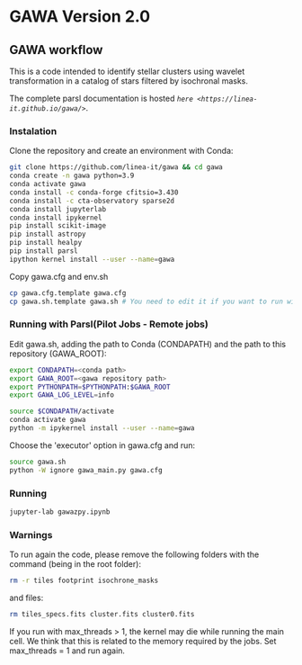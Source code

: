 # GAWA Version 2.0

## GAWA workflow

This is a code intended to identify stellar clusters using wavelet transformation in a catalog of stars filtered by isochronal masks.

The complete parsl documentation is hosted _`here <https://linea-it.github.io/gawa/>`_.

### Instalation

Clone the repository and create an environment with Conda:
```bash
git clone https://github.com/linea-it/gawa && cd gawa 
conda create -n gawa python=3.9
conda activate gawa
conda install -c conda-forge cfitsio=3.430
conda install -c cta-observatory sparse2d
conda install jupyterlab
conda install ipykernel
pip install scikit-image
pip install astropy
pip install healpy
pip install parsl
ipython kernel install --user --name=gawa
```

Copy gawa.cfg and env.sh
```bash
cp gawa.cfg.template gawa.cfg
cp gawa.sh.template gawa.sh # You need to edit it if you want to run with Parsl in cluster.
```

### Running with Parsl(Pilot Jobs - Remote jobs)
Edit gawa.sh, adding the path to Conda (CONDAPATH) and the path to this repository (GAWA_ROOT):
```bash
export CONDAPATH=<conda path>
export GAWA_ROOT=<gawa repository path>
export PYTHONPATH=$PYTHONPATH:$GAWA_ROOT
export GAWA_LOG_LEVEL=info

source $CONDAPATH/activate
conda activate gawa
python -m ipykernel install --user --name=gawa
```
Choose the 'executor' option in gawa.cfg and run:
```bash
source gawa.sh
python -W ignore gawa_main.py gawa.cfg
```

### Running

```bash
jupyter-lab gawazpy.ipynb
```

### Warnings

To run again the code, please remove the following folders with the command (being in the root folder):

```bash
rm -r tiles footprint isochrone_masks
```

and files:

```bash
rm tiles_specs.fits cluster.fits cluster0.fits
```

If you run with max_threads > 1, the kernel may die while running the main cell. We think that this is related to the memory required by the jobs. Set max_threads = 1 and run again.
